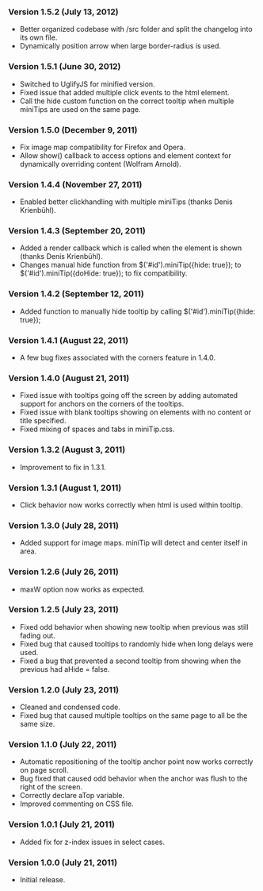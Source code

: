 ### Version 1.5.2 (July 13, 2012) ###
* Better organized codebase with /src folder and split the changelog into its own file.
* Dynamically position arrow when large border-radius is used.

### Version 1.5.1 (June 30, 2012) ###
* Switched to UglifyJS for minified version.
* Fixed issue that added multiple click events to the html element.
* Call the hide custom function on the correct tooltip when multiple miniTips are used on the same page.

### Version 1.5.0 (December 9, 2011) ###
* Fix image map compatibility for Firefox and Opera.
* Allow show() callback to access options and element context for dynamically overriding content (Wolfram Arnold).

### Version 1.4.4 (November 27, 2011) ###
* Enabled better clickhandling with multiple miniTips (thanks Denis Krienbühl).

### Version 1.4.3 (September 20, 2011) ###
* Added a render callback which is called when the element is shown (thanks Denis Krienbühl).
* Changes manual hide function from $('#id').miniTip({hide: true}); to $('#id').miniTip({doHide: true}); to fix compatibility.

### Version 1.4.2 (September 12, 2011) ###
* Added function to manually hide tooltip by calling $('#id').miniTip({hide: true});

### Version 1.4.1 (August 22, 2011) ###
* A few bug fixes associated with the corners feature in 1.4.0.

### Version 1.4.0 (August 21, 2011) ###
* Fixed issue with tooltips going off the screen by adding automated support for anchors on the corners of the tooltips.
* Fixed issue with blank tooltips showing on elements with no content or title specified.
* Fixed mixing of spaces and tabs in miniTip.css.

### Version 1.3.2 (August 3, 2011) ###
* Improvement to fix in 1.3.1.

### Version 1.3.1 (August 1, 2011) ###
* Click behavior now works correctly when html is used within tooltip.

### Version 1.3.0 (July 28, 2011) ###
* Added support for image maps. miniTip will detect and center itself in area.

### Version 1.2.6 (July 26, 2011) ###
* maxW option now works as expected.

### Version 1.2.5 (July 23, 2011) ###
* Fixed odd behavior when showing new tooltip when previous was still fading out.
* Fixed bug that caused tooltips to randomly hide when long delays were used.
* Fixed a bug that prevented a second tooltip from showing when the previous had aHide = false.

### Version 1.2.0 (July 23, 2011) ###
* Cleaned and condensed code.
* Fixed bug that caused multiple tooltips on the same page to all be the same size.

### Version 1.1.0 (July 22, 2011) ###
* Automatic repositioning of the tooltip anchor point now works correctly on page scroll.
* Bug fixed that caused odd behavior when the anchor was flush to the right of the screen.
* Correctly declare aTop variable.
* Improved commenting on CSS file.

### Version 1.0.1 (July 21, 2011) ###
* Added fix for z-index issues in select cases.

### Version 1.0.0 (July 21, 2011) ###
* Initial release.